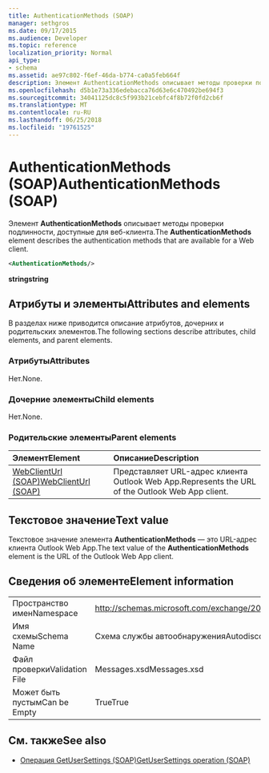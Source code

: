 ```yaml
---
title: AuthenticationMethods (SOAP)
manager: sethgros
ms.date: 09/17/2015
ms.audience: Developer
ms.topic: reference
localization_priority: Normal
api_type:
- schema
ms.assetid: ae97c802-f6ef-46da-b774-ca0a5feb664f
description: Элемент AuthenticationMethods описывает методы проверки подлинности, доступные для веб-клиента.
ms.openlocfilehash: d5b1e73a336edebacca76d63e6c470492be694f3
ms.sourcegitcommit: 34041125dc8c5f993b21cebfc4f8b72f0fd2cb6f
ms.translationtype: MT
ms.contentlocale: ru-RU
ms.lasthandoff: 06/25/2018
ms.locfileid: "19761525"
---
```

# <a name="authenticationmethods-soap"></a><span data-ttu-id="435cf-103">AuthenticationMethods (SOAP)</span><span class="sxs-lookup"><span data-stu-id="435cf-103">AuthenticationMethods (SOAP)</span></span>

<span data-ttu-id="435cf-104">Элемент **AuthenticationMethods** описывает методы проверки подлинности, доступные для веб-клиента.</span><span class="sxs-lookup"><span data-stu-id="435cf-104">The **AuthenticationMethods** element describes the authentication methods that are available for a Web client.</span></span> 
  
```XML
<AuthenticationMethods/>
```

 <span data-ttu-id="435cf-105">**string**</span><span class="sxs-lookup"><span data-stu-id="435cf-105">**string**</span></span>
## <a name="attributes-and-elements"></a><span data-ttu-id="435cf-106">Атрибуты и элементы</span><span class="sxs-lookup"><span data-stu-id="435cf-106">Attributes and elements</span></span>

<span data-ttu-id="435cf-107">В разделах ниже приводится описание атрибутов, дочерних и родительских элементов.</span><span class="sxs-lookup"><span data-stu-id="435cf-107">The following sections describe attributes, child elements, and parent elements.</span></span>
  
### <a name="attributes"></a><span data-ttu-id="435cf-108">Атрибуты</span><span class="sxs-lookup"><span data-stu-id="435cf-108">Attributes</span></span>

<span data-ttu-id="435cf-109">Нет.</span><span class="sxs-lookup"><span data-stu-id="435cf-109">None.</span></span>
  
### <a name="child-elements"></a><span data-ttu-id="435cf-110">Дочерние элементы</span><span class="sxs-lookup"><span data-stu-id="435cf-110">Child elements</span></span>

<span data-ttu-id="435cf-111">Нет.</span><span class="sxs-lookup"><span data-stu-id="435cf-111">None.</span></span>
  
### <a name="parent-elements"></a><span data-ttu-id="435cf-112">Родительские элементы</span><span class="sxs-lookup"><span data-stu-id="435cf-112">Parent elements</span></span>

|<span data-ttu-id="435cf-113">**Элемент**</span><span class="sxs-lookup"><span data-stu-id="435cf-113">**Element**</span></span>|<span data-ttu-id="435cf-114">**Описание**</span><span class="sxs-lookup"><span data-stu-id="435cf-114">**Description**</span></span>|
|:-----|:-----|
|[<span data-ttu-id="435cf-115">WebClientUrl (SOAP)</span><span class="sxs-lookup"><span data-stu-id="435cf-115">WebClientUrl (SOAP)</span></span>](webclienturl-soap.md) <br/> |<span data-ttu-id="435cf-116">Представляет URL-адрес клиента Outlook Web App.</span><span class="sxs-lookup"><span data-stu-id="435cf-116">Represents the URL of the Outlook Web App client.</span></span>  <br/> |
   
## <a name="text-value"></a><span data-ttu-id="435cf-117">Текстовое значение</span><span class="sxs-lookup"><span data-stu-id="435cf-117">Text value</span></span>

<span data-ttu-id="435cf-118">Текстовое значение элемента **AuthenticationMethods** — это URL-адрес клиента Outlook Web App.</span><span class="sxs-lookup"><span data-stu-id="435cf-118">The text value of the **AuthenticationMethods** element is the URL of the Outlook Web App client.</span></span> 
  
## <a name="element-information"></a><span data-ttu-id="435cf-119">Сведения об элементе</span><span class="sxs-lookup"><span data-stu-id="435cf-119">Element information</span></span>

|||
|:-----|:-----|
|<span data-ttu-id="435cf-120">Пространство имен</span><span class="sxs-lookup"><span data-stu-id="435cf-120">Namespace</span></span>  <br/> |http://schemas.microsoft.com/exchange/2010/Autodiscover  <br/> |
|<span data-ttu-id="435cf-121">Имя схемы</span><span class="sxs-lookup"><span data-stu-id="435cf-121">Schema Name</span></span>  <br/> |<span data-ttu-id="435cf-122">Схема службы автообнаружения</span><span class="sxs-lookup"><span data-stu-id="435cf-122">Autodiscover schema</span></span>  <br/> |
|<span data-ttu-id="435cf-123">Файл проверки</span><span class="sxs-lookup"><span data-stu-id="435cf-123">Validation File</span></span>  <br/> |<span data-ttu-id="435cf-124">Messages.xsd</span><span class="sxs-lookup"><span data-stu-id="435cf-124">Messages.xsd</span></span>  <br/> |
|<span data-ttu-id="435cf-125">Может быть пустым</span><span class="sxs-lookup"><span data-stu-id="435cf-125">Can be Empty</span></span>  <br/> |<span data-ttu-id="435cf-126">True</span><span class="sxs-lookup"><span data-stu-id="435cf-126">True</span></span>  <br/> |
   
## <a name="see-also"></a><span data-ttu-id="435cf-127">См. также</span><span class="sxs-lookup"><span data-stu-id="435cf-127">See also</span></span>

- [<span data-ttu-id="435cf-128">Операция GetUserSettings (SOAP)</span><span class="sxs-lookup"><span data-stu-id="435cf-128">GetUserSettings operation (SOAP)</span></span>](getusersettings-operation-soap.md)

